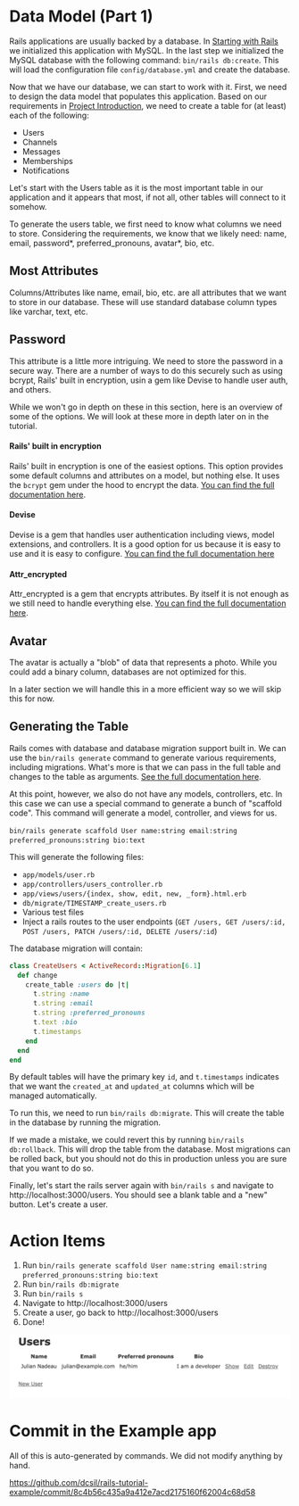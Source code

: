 # Data Model (Part 1)

Rails applications are usually backed by a database. In [Starting with Rails](./1_starting_with_rails.md) we initialized this application with MySQL. In the last step we initialized the MySQL database with the following command: `bin/rails db:create`. This will load the configuration file `config/database.yml` and create the database.

Now that we have our database, we can start to work with it. First, we need to design the data model that populates this application. Based on our requirements in [Project Introduction](./3_project_introduction.md), we need to 
create a table for (at least) each of the following:

- Users
- Channels
- Messages
- Memberships
- Notifications

Let's start with the Users table as it is the most important table in our application and it appears that most, if not all, other tables will connect to it somehow.

To generate the users table, we first need to know what columns we need to store. Considering the requirements, we know that we likely need: name, email, password*, preferred_pronouns, avatar*, bio, etc.

## Most Attributes

Columns/Attributes like name, email, bio, etc. are all attributes that we want to store in our database. These will use standard database column types like varchar, text, etc.

## Password

This attribute is a little more intriguing. We need to store the password in a secure way. There are a number of ways to do this securely such as using bcrypt, Rails' built in encryption, usin a gem like Devise to handle user auth, and others.

While we won't go in depth on these in this section, here is an overview of some of the options. We will look at these more in depth later on in the tutorial.

#### Rails' built in encryption

Rails' built in encryption is one of the easiest options. This option provides some default columns and attributes on a model, but nothing else. It uses the `bcrypt` gem under the hood to encrypt the data. [You can find the full documentation here](https://api.rubyonrails.org/classes/ActiveModel/SecurePassword/ClassMethods.html).

#### Devise

Devise is a gem that handles user authentication including views, model extensions, and controllers. It is a good option for us because it is easy to use and it is easy to configure. [You can find the full documentation here](https://github.com/heartcombo/devise)

#### Attr_encrypted

Attr_encrypted is a gem that encrypts attributes. By itself it is not enough as we still need to handle everything else. [You can find the full documentation here](https://github.com/attr-encrypted/attr_encrypted).

## Avatar

The avatar is actually a "blob" of data that represents a photo. While you could add a binary column, databases are not optimized for this.

In a later section we will handle this in a more efficient way so we will skip this for now.

## Generating the Table

Rails comes with database and database migration support built in. We can use the `bin/rails generate` command to generate various requirements, including migrations. What's more is that we can pass in the full table and changes to the table as arguments. [See the full documentation here](https://guides.rubyonrails.org/command_line.html#bin-rails-generate).

At this point, however, we also do not have any models, controllers, etc. In this case we can use a special command to generate a bunch of "scaffold code". This command will generate a model, controller, and views for us.

`bin/rails generate scaffold User name:string email:string preferred_pronouns:string bio:text`

This will generate the following files:
- `app/models/user.rb`
- `app/controllers/users_controller.rb`
- `app/views/users/{index, show, edit, new, _form}.html.erb`
- `db/migrate/TIMESTAMP_create_users.rb`
- Various test files
- Inject a rails routes to the user endpoints (`GET /users, GET /users/:id, POST /users, PATCH /users/:id, DELETE /users/:id`)

The database migration will contain:

```ruby
class CreateUsers < ActiveRecord::Migration[6.1]
  def change
    create_table :users do |t|
      t.string :name
      t.string :email
      t.string :preferred_pronouns
      t.text :bio
      t.timestamps
    end
  end
end
```

By default tables will have the primary key `id`, and `t.timestamps` indicates that we want the `created_at` and `updated_at` columns which will be managed automatically.

To run this, we need to run `bin/rails db:migrate`. This will create the table in the database by running the migration.

If we made a mistake, we could revert this by running `bin/rails db:rollback`. This will drop the table from the database. Most migrations can be rolled back, but you should not do this in production unless you are sure that you want to do so.

Finally, let's start the rails server again with `bin/rails s` and navigate to http://localhost:3000/users. You should see a blank table and a "new" button. Let's create a user.

# Action Items

1. Run `bin/rails generate scaffold User name:string email:string preferred_pronouns:string bio:text`
2. Run `bin/rails db:migrate`
3. Run `bin/rails s`
4. Navigate to http://localhost:3000/users
5. Create a user, go back to http://localhost:3000/users
6. Done!

<img alt="Rails Welcome Message" src="../images/4_user_index.png">

# Commit in the Example app

All of this is auto-generated by commands. We did not modify anything by hand.

https://github.com/dcsil/rails-tutorial-example/commit/8c4b56c435a9a412e7acd2175160f62004c68d58